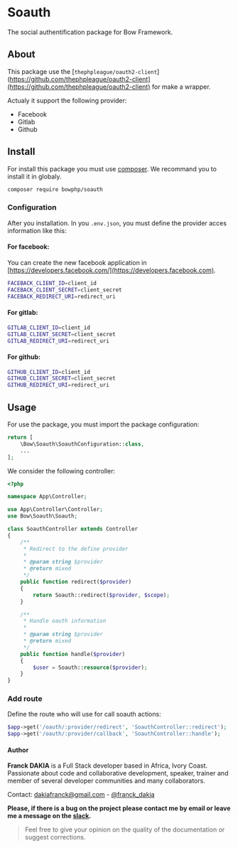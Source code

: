 # Soauth

The social authentification package for Bow Framework.

## About

This package use the [`thephpleague/oauth2-client`](https://github.com/thephpleague/oauth2-client](https://github.com/thephpleague/oauth2-client) for make a wrapper.

Actualy it support the following provider:

- Facebook
- Gitlab
- Github

## Install

For install this package you must use [composer](https://getcomposer.org). We recommand you to install it in globaly.

```bash
composer require bowphp/soauth
```

### Configuration

After you installation. In you `.env.json`, you must define the provider acces information like this:

#### For facebook:

You can create the new facebook application in [https://developers.facebook.com/](https://developers.facebook.com).

```bash
FACEBACK_CLIENT_ID=client_id
FACEBACK_CLIENT_SECRET=client_secret
FACEBACK_REDIRECT_URI=redirect_uri
```

#### For gitlab:

```bash
GITLAB_CLIENT_ID=client_id
GITLAB_CLIENT_SECRET=client_secret
GITLAB_REDIRECT_URI=redirect_uri
```

#### For github:

```bash
GITHUB_CLIENT_ID=client_id
GITHUB_CLIENT_SECRET=client_secret
GITHUB_REDIRECT_URI=redirect_uri
```

## Usage

For use the package, you must import the package configuration:

```php
return [
	\Bow\Soauth\SoauthConfiguration::class,
	...
];
```

We consider the following controller:

```php
<?php

namespace App\Controller;

use App\Controller\Controller;
use Bow\Soauth\Soauth;

class SoauthController extends Controller
{
	/**
	 * Redirect to the define provider
	 * 
	 * @param string $provider
	 * @return mixed
	 */
	public function redirect($provider)
	{
		return Soauth::redirect($provider, $scope);
	}

	/**
	 * Handle oauth information
	 * 
	 * @param string $provider
	 * @return mixed
	 */
	public function handle($provider)
	{
		$user = Soauth::resource($provider);
	}
}
```

### Add route

Define the route who will use for call soauth actions:

```php
$app->get('/oauth/:provider/redirect', 'SoauthController::redirect');
$app->get('/oauth/:provider/callback', 'SoauthController::handle');
```

#### Author

**Franck DAKIA** is a Full Stack developer based in Africa, Ivory Coast. Passionate about code and collaborative development, speaker, trainer and member of several developer communities and many collaborators.

Contact: [dakiafranck@gmail.com](mailto:dakiafranck@gmail.com) - [@franck_dakia](https://twitter.com/franck_dakia)

**Please, if there is a bug on the project please contact me by email or leave me a message on the [slack](https://bowphp.slack.com).**

> Feel free to give your opinion on the quality of the documentation or suggest corrections.

